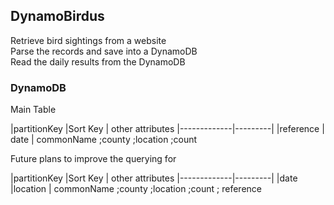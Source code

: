 ## DynamoBirdus
Retrieve bird sightings from a website  
Parse the records and save into a DynamoDB  
Read the daily results from the DynamoDB  

### DynamoDB

Main Table

|partitionKey |Sort Key | other attributes
|-------------|---------|
|reference    | date    | commonName ;county ;location ;count

Future plans to improve the querying for 

|partitionKey |Sort Key | other attributes
|-------------|---------|
|date         |location | commonName ;county ;location ;count ; reference



